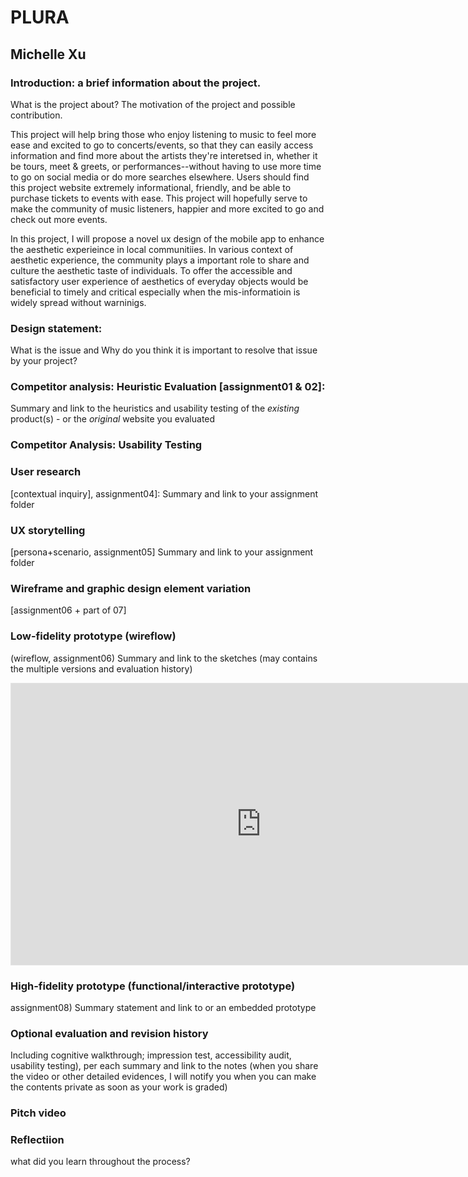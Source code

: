 # PLURA 
## Michelle Xu

### Introduction: a brief information about the project. 
What is the project about? The motivation of the project and possible contribution.

This project will help bring those who enjoy listening to music to feel more ease and excited to go to concerts/events, so that they can easily access information and find more about the artists they're interetsed in, whether it be tours, meet & greets, or performances--without having to use more time to go on social media or do more searches elsewhere. Users should find this project website extremely informational, friendly, and be able to purchase tickets to events with ease. This project will hopefully serve to make the community of music listeners, happier and more excited to go and check out more events.

In this project, I will propose a novel ux design of the mobile app to enhance the aesthetic experieince in local communitiies. In various context of aesthetic experience, the community plays a important role to share and culture the aesthetic taste of individuals. To offer the accessible and satisfactory user experience of aesthetics of everyday objects would be beneficial to timely and critical especially when the mis-informatioin is widely spread without warninigs.

### Design statement: 
What is the issue and Why do you think it is important to resolve that issue by your project? 

### Competitor analysis: Heuristic Evaluation [assignment01 & 02]:
Summary and link to the heuristics and usability testing of the *existing* product(s) - or the *original* website you evaluated

### Competitor Analysis: Usability Testing 

### User research 
[contextual inquiry], assignment04]:
Summary and link to your assignment folder

### UX storytelling 
[persona+scenario, assignment05]
Summary and link to your assignment folder

###  Wireframe and graphic design element variation 
[assignment06 + part of 07]

### Low-fidelity prototype (wireflow) 
(wireflow, assignment06)
Summary and link to the sketches (may contains the multiple versions and evaluation history)

<iframe style="border: 1px solid rgba(0, 0, 0, 0.1);" width="800" height="450" src="https://www.figma.com/embed?embed_host=share&url=https%3A%2F%2Fwww.figma.com%2Ffile%2FXWXFG6cELdeoWtvhDmBPi3%2FDH150-HighFidelity%3Fnode-id%3D0%253A1&chrome=DOCUMENTATION" allowfullscreen></iframe>

### High-fidelity prototype (functional/interactive prototype)
assignment08)
Summary statement and link to or an embedded prototype

### Optional evaluation and revision history 
Including cognitive walkthrough; impression test, accessibility audit, usability testing), per each summary and link to the notes (when you share the video or other detailed evidences, I will notify you when you can make the contents private as soon as your work is graded)

### Pitch video 

### Reflectiion
what did you learn throughout the process?


